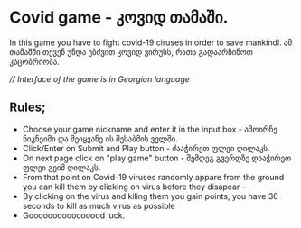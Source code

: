 # Covid game - კოვიდ თამაში.

In this game you have to fight covid-19 ciruses in order to save mankindl.
ამ თამაშში თქვენ უნდა ებძვით კოვიდ ვირუსს, რათა გადაარჩინოთ კაცობრიობა.

_// Interface of the game is in Georgian language_ 

## Rules;
 - Choose your game nickname and enter it in the input box - ამოირჩე ნიკნეიმი და შეიყვანე ის შესაბმის ველში.
 - Click/Enter on Submit and Play button - ძააჭირეთ ფლეი ღილაკს.
 - On next page click on "play game" button - შემდეგ გვერდზე დააჭირეთ ფლეი გეიმ ღილაკს. 
 - From that point on Covid-19 viruses randomly appare from the ground you can kill them by clicking on virus before they disapear - 
 - By clicking on the virus and kiling them you gain points, you have 30 seconds to kill as much virus as possible
 - Goooooooooooooood luck. 

